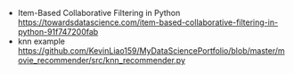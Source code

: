 - Item-Based Collaborative Filtering in Python https://towardsdatascience.com/item-based-collaborative-filtering-in-python-91f747200fab
- knn example https://github.com/KevinLiao159/MyDataSciencePortfolio/blob/master/movie_recommender/src/knn_recommender.py